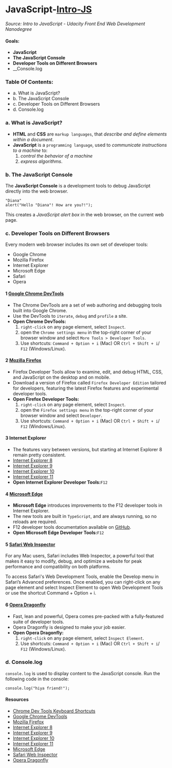 # JavaScript-[Intro-JS](-Intro-to-JavaScript)
_Source: Intro to JavaScript - Udacity Front End Web Development Nanodegree_

#### Goals:
- __JavaScript__
- __The JavaScript Console__
- __Developer Tools on Different Browsers__
- __Console.log

### Table Of Contents:
- a. What is JavaScript?
- b. The JavaScript Console
- c. Developer Tools on Different Browsers
- d. Console.log

### a. What is JavaScript?
- __HTML__ and __CSS__ are `markup languages`, that _describe and define elements within a document_. 
- __JavaScript__ is a `programming language`, used to _communicate instructions to a machine_ to:
    1) _control the behavior of a machine_ 
    2) _express algorithms_.

### b. The JavaScript Console
The __JavaScript Console__ is a development tools to debug JavaScript directly into the web browser.
```
"Diana"
alert("Hello "Diana"! How are you?!");
```
This creates a _JavaScript alert box_ in the web browser, on the current web page.

### c. Developer Tools on Different Browsers
Every modern web browser includes its own set of developer tools:
- Google Chrome
- Mozilla Firefox
- Internet Explorer
- Microsoft Edge
- Safari
- Opera

#### 1 [Google Chrome DevTools](https://developers.google.com/web/tools/chrome-devtools/)
- The Chrome DevTools are a set of web authoring and debugging tools built into Google Chrome. 
- Use the DevTools to `iterate`, `debug` and `profile` a site. 
- __Open Chrome DevTools:__
  1) `right-click` on any page element, select `Inspect`. 
  2) open the `Chrome settings menu` in the top-right corner of your browser window and select `More Tools > Developer Tools`. 
  3) Use shortcuts: `Command + Option + i` (Mac) OR `Ctrl + Shift + i`/ `F12` (Windows/Linux).

#### 2 [Mozilla Firefox](https://developer.mozilla.org/en-US/docs/Tools)
- Firefox Developer Tools allow to examine, edit, and debug HTML, CSS, and JavaScript on the desktop and on mobile. 
- Download a version of Firefox called `Firefox Developer Edition` tailored for developers, featuring the latest Firefox features and experimental developer tools. 
- __Open Firefox Developer Tools:__
  1) `right-click` on any page element, select `Inspect`. 
  2) open the `Firefox settings menu` in the top-right corner of your browser window and select `Developer`. 
  3) Use shortcuts: `Command + Option + i` (Mac) OR `Ctrl + Shift + i`/ `F12` (Windows/Linux).

#### 3 Internet Explorer
- The features vary between versions, but starting at Internet Explorer 8 remain pretty consistent.
- [Internet Explorer 8](https://msdn.microsoft.com/en-us/library/dd565628.aspx)
- [Internet Explorer 9](https://docs.microsoft.com/en-us/previous-versions/windows/internet-explorer/ie-developer/samples/gg589512(v=vs.85))
- [Internet Explorer 10](https://docs.microsoft.com/en-us/previous-versions/windows/internet-explorer/ie-developer/dev-guides/hh673549(v=vs.85))
- [Internet Explorer 11](https://docs.microsoft.com/en-us/previous-versions/windows/internet-explorer/ie-developer/dev-guides/bg182636(v=vs.85))
- __Open Internet Explorer Developer Tools:__`F12`

#### 4 [Microsoft Edge]( https://docs.microsoft.com/en-gb/microsoft-edge/devtools-guide)
- __Microsoft Edge__ introduces improvements to the F12 developer tools in Internet Explorer. 
- The new tools are built in `TypeScript`, and are always running, so no reloads are required. 
- F12 developer tools documentation available on [GitHub](https://github.com/MicrosoftDocs/edge-developer). 
- __Open Microsoft Edge Developer Tools:__`F12`

#### 5 [Safari Web Inspector](https://developer.apple.com/safari/tools/)
For any Mac users, Safari includes Web Inspector, a powerful tool that makes it easy to modify, debug, and optimize a website for peak performance and compatibility on both platforms. 

To access Safari's Web Development Tools, enable the Develop menu in Safari’s Advanced preferences. Once enabled, you can right-click on any page element and select Inspect Element to open Web Development Tools or use the shortcut Command + Option + i.

#### 6 [Opera Dragonfly](https://www.opera.com/dragonfly/)
- Fast, lean and powerful, Opera comes pre-packed with a fully-featured suite of developer tools. 
- Opera Dragonfly is designed to make your job easier. 
- __Open Opera Dragonfly:__
  1) `right-click` on any page element, select `Inspect Element`. 
  2) Use shortcuts: `Command + Option + i` (Mac) OR `Ctrl + Shift + i`/ `F12` (Windows/Linux).

### d. Console.log
`console.log` is used to display content to the JavaScript console. 
Run the following code in the console:
```
console.log("hiya friend!");
```

#### Resources 
- [Chrome Dev Tools Keyboard Shortcuts](https://developers.google.com/web/tools/chrome-devtools/shortcuts)
- [Google Chrome DevTools](https://developers.google.com/web/tools/chrome-devtools/)
- [Mozilla Firefox](https://developer.mozilla.org/en-US/docs/Tools)
- [Internet Explorer 8](https://msdn.microsoft.com/en-us/library/dd565628.aspx)
- [Internet Explorer 9](https://docs.microsoft.com/en-us/previous-versions/windows/internet-explorer/ie-developer/samples/gg589512(v=vs.85))
- [Internet Explorer 10](https://docs.microsoft.com/en-us/previous-versions/windows/internet-explorer/ie-developer/dev-guides/hh673549(v=vs.85))
- [Internet Explorer 11](https://docs.microsoft.com/en-us/previous-versions/windows/internet-explorer/ie-developer/dev-guides/bg182636(v=vs.85))
- [Microsoft Edge]( https://docs.microsoft.com/en-gb/microsoft-edge/devtools-guide)
- [Safari Web Inspector](https://developer.apple.com/safari/tools/)
- [Opera Dragonfly](https://www.opera.com/dragonfly/)
